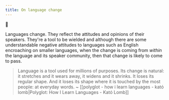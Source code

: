 ```yaml
---
title: On language change
---
```

🌱

Languages change. They reflect the attitudes and opinions of their speakers. They're a tool to be wielded and although there are some understandable negative attitudes to languages such as English encroaching on smaller languages, when the change is coming from *within* the language and its speaker community, then that change is likely to come to pass.

> Language is a tool used for millions of purposes. Its change is natural: it stretches and it wears away, it widens and it shrinks. It loses its regular shape. And it loses its shape where it is touched by the most people: at everyday words.
> ~ [[polyglot - how i learn languages - kató lomb|Polyglot: How I Learn Languages - Kató Lomb]]

